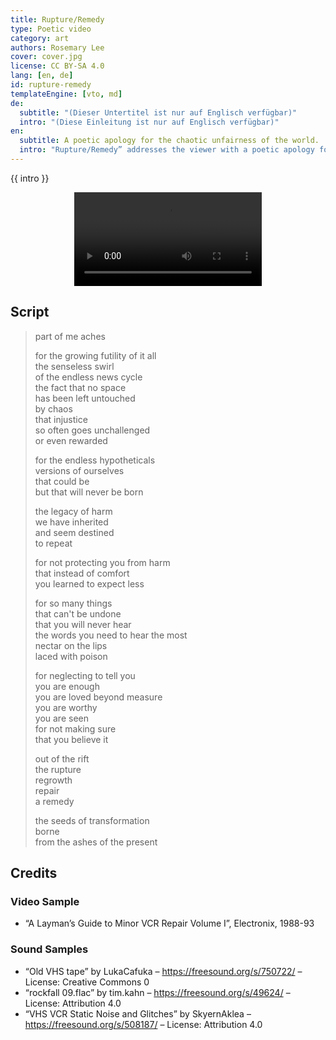 ```yaml
---
title: Rupture/Remedy
type: Poetic video
category: art
authors: Rosemary Lee
cover: cover.jpg
license: CC BY-SA 4.0
lang: [en, de]
id: rupture-remedy
templateEngine: [vto, md]
de:
  subtitle: "(Dieser Untertitel ist nur auf Englisch verfügbar)"
  intro: "(Diese Einleitung ist nur auf Englisch verfügbar)"
en:
  subtitle: A poetic apology for the chaotic unfairness of the world.
  intro: "Rupture/Remedy” addresses the viewer with a poetic apology for the chaotic unfairness of the world. Exploring the healing power of giving ourselves the time, space, and license to appreciate how difficult it can be to face the reality we exist within, the work seeks to bear witness to a growing sense of collective distress, irresolution, and futility. Working with appropriated video material, this piece considers how we might rethink our stance towards damage and repair. It presents a playfully utopian vision for the world, looking at how we can find hope, care, and beauty within the chaos."
---
```


{{ intro }}

<center><video src="/{{ id }}/Lee, Rupture, Remedy.mp4" controls></video></center>

## Script

> part of me aches  
>
> for the growing futility of it all  
> the senseless swirl  
> of the endless news cycle  
> the fact that no space  
> has been left untouched  
> by chaos  
> that injustice  
> so often goes unchallenged  
> or even rewarded  
>
> for the endless hypotheticals  
> versions of ourselves  
> that could be  
> but that will never be born  
>
> the legacy of harm  
> we have inherited  
> and seem destined  
> to repeat  
>
> for not protecting you from harm  
> that instead of comfort  
> you learned to expect less  
>
> for so many things  
> that can't be undone  
> that you will never hear  
> the words you need to hear the most  
> nectar on the lips  
> laced with poison  
>
> for neglecting to tell you  
> you are enough  
> you are loved beyond measure  
> you are worthy  
> you are seen  
> for not making sure  
> that you believe it  
>
> out of the rift  
> the rupture  
> regrowth  
> repair  
> a remedy  
>
> the seeds of transformation  
> borne  
> from the ashes of the present  

## Credits

### Video Sample

- “A Layman’s Guide to Minor VCR Repair Volume I”, Electronix, 1988-93

### Sound Samples

- “Old VHS tape” by LukaCafuka – https://freesound.org/s/750722/ – License: Creative Commons 0
- “rockfall 09.flac” by tim.kahn – https://freesound.org/s/49624/ – License: Attribution 4.0
- “VHS VCR Static Noise and Glitches” by SkyernAklea – https://freesound.org/s/508187/ – License: Attribution 4.0
